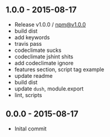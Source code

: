

## 1.0.0 - 2015-08-17
- Release v1.0.0 / npm@v1.0.0
- build dist
- add keywords
- travis pass
- codeclimate sucks
- codeclimate jshint shits
- add codeclimate ignore
- features section, script tag example
- update readme
- build dist
- update `dush`, module.export
- lint, scripts

## 0.0.0 - 2015-08-17
- Inital commit